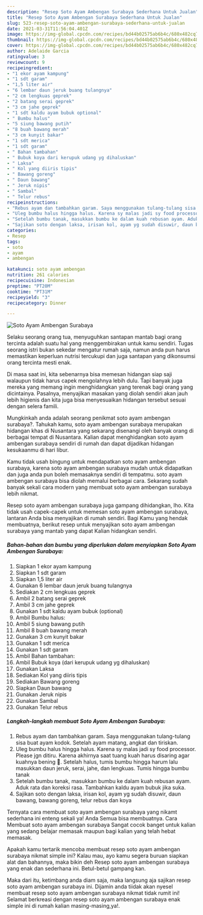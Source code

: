 ```yaml
---
description: "Resep Soto Ayam Ambengan Surabaya Sederhana Untuk Jualan"
title: "Resep Soto Ayam Ambengan Surabaya Sederhana Untuk Jualan"
slug: 523-resep-soto-ayam-ambengan-surabaya-sederhana-untuk-jualan
date: 2021-03-31T11:56:04.401Z
image: https://img-global.cpcdn.com/recipes/bd44b02575ab6b4c/680x482cq70/soto-ayam-ambengan-surabaya-foto-resep-utama.jpg
thumbnail: https://img-global.cpcdn.com/recipes/bd44b02575ab6b4c/680x482cq70/soto-ayam-ambengan-surabaya-foto-resep-utama.jpg
cover: https://img-global.cpcdn.com/recipes/bd44b02575ab6b4c/680x482cq70/soto-ayam-ambengan-surabaya-foto-resep-utama.jpg
author: Adelaide Garcia
ratingvalue: 3
reviewcount: 9
recipeingredient:
- "1 ekor ayam kampung"
- "1 sdt garam"
- "1,5 liter air"
- "6 lembar daun jeruk buang tulangnya"
- "2 cm lengkuas geprek"
- "2 batang serai geprek"
- "3 cm jahe geprek"
- "1 sdt kaldu ayam bubuk optional"
- " Bumbu halus"
- "5 siung bawang putih"
- "8 buah bawang merah"
- "3 cm kunyit bakar"
- "1 sdt merica"
- "1 sdt garam"
- " Bahan tambahan"
- " Bubuk koya dari kerupuk udang yg dihaluskan"
- " Laksa"
- " Kol yang diiris tipis"
- " Bawang goreng"
- " Daun bawang"
- " Jeruk nipis"
- " Sambal"
- " Telur rebus"
recipeinstructions:
- "Rebus ayam dan tambahkan garam. Saya menggunakan tulang-tulang sisa buat ayam kodok. Setelah ayam matang, angkat dan tiriskan."
- "Uleg bumbu halus hingga halus. Karena sy malas jadi sy food processor. Please jgn ditiru. Karena akhirnya saat tuang kuah harus disaring agar kuahnya bening 🤣. Setelah halus, tumis bumbu hingga harum lalu masukkan daun jeruk, serai, jahe, dan lengkuas. Tumis hingga bumbu tanak"
- "Setelah bumbu tanak, masukkan bumbu ke dalam kuah rebusan ayam. Aduk rata dan koreksi rasa. Tambahkan kaldu ayam bubuk jika suka."
- "Sajikan soto dengan laksa, irisan kol, ayam yg sudah disuwir, daun bawang, bawang goreng, telur rebus dan koya"
categories:
- Resep
tags:
- soto
- ayam
- ambengan

katakunci: soto ayam ambengan 
nutrition: 261 calories
recipecuisine: Indonesian
preptime: "PT20M"
cooktime: "PT31M"
recipeyield: "3"
recipecategory: Dinner

---
```



![Soto Ayam Ambengan Surabaya](https://img-global.cpcdn.com/recipes/bd44b02575ab6b4c/680x482cq70/soto-ayam-ambengan-surabaya-foto-resep-utama.jpg)

Selaku seorang orang tua, menyuguhkan santapan mantab bagi orang tercinta adalah suatu hal yang menggembirakan untuk kamu sendiri. Tugas seorang istri bukan sekedar mengatur rumah saja, namun anda pun harus memastikan keperluan nutrisi tercukupi dan juga santapan yang dikonsumsi orang tercinta mesti enak.

Di masa  saat ini, kita sebenarnya bisa memesan hidangan siap saji walaupun tidak harus capek mengolahnya lebih dulu. Tapi banyak juga mereka yang memang ingin menghidangkan yang terenak bagi orang yang dicintainya. Pasalnya, menyajikan masakan yang diolah sendiri akan jauh lebih higienis dan kita juga bisa menyesuaikan hidangan tersebut sesuai dengan selera famili. 



Mungkinkah anda adalah seorang penikmat soto ayam ambengan surabaya?. Tahukah kamu, soto ayam ambengan surabaya merupakan hidangan khas di Nusantara yang sekarang disenangi oleh banyak orang di berbagai tempat di Nusantara. Kalian dapat menghidangkan soto ayam ambengan surabaya sendiri di rumah dan dapat dijadikan hidangan kesukaanmu di hari libur.

Kamu tidak usah bingung untuk mendapatkan soto ayam ambengan surabaya, karena soto ayam ambengan surabaya mudah untuk didapatkan dan juga anda pun boleh memasaknya sendiri di tempatmu. soto ayam ambengan surabaya bisa diolah memalui berbagai cara. Sekarang sudah banyak sekali cara modern yang membuat soto ayam ambengan surabaya lebih nikmat.

Resep soto ayam ambengan surabaya juga gampang dihidangkan, lho. Kita tidak usah capek-capek untuk memesan soto ayam ambengan surabaya, lantaran Anda bisa menyajikan di rumah sendiri. Bagi Kamu yang hendak membuatnya, berikut resep untuk menyajikan soto ayam ambengan surabaya yang mantab yang dapat Kalian hidangkan sendiri.

<!--inarticleads1-->

##### Bahan-bahan dan bumbu yang diperlukan dalam menyiapkan Soto Ayam Ambengan Surabaya:

1. Siapkan 1 ekor ayam kampung
1. Siapkan 1 sdt garam
1. Siapkan 1,5 liter air
1. Gunakan 6 lembar daun jeruk buang tulangnya
1. Sediakan 2 cm lengkuas geprek
1. Ambil 2 batang serai geprek
1. Ambil 3 cm jahe geprek
1. Gunakan 1 sdt kaldu ayam bubuk (optional)
1. Ambil  Bumbu halus:
1. Ambil 5 siung bawang putih
1. Ambil 8 buah bawang merah
1. Gunakan 3 cm kunyit bakar
1. Gunakan 1 sdt merica
1. Gunakan 1 sdt garam
1. Ambil  Bahan tambahan:
1. Ambil  Bubuk koya (dari kerupuk udang yg dihaluskan)
1. Gunakan  Laksa
1. Sediakan  Kol yang diiris tipis
1. Sediakan  Bawang goreng
1. Siapkan  Daun bawang
1. Gunakan  Jeruk nipis
1. Gunakan  Sambal
1. Gunakan  Telur rebus




<!--inarticleads2-->

##### Langkah-langkah membuat Soto Ayam Ambengan Surabaya:

1. Rebus ayam dan tambahkan garam. Saya menggunakan tulang-tulang sisa buat ayam kodok. Setelah ayam matang, angkat dan tiriskan.
1. Uleg bumbu halus hingga halus. Karena sy malas jadi sy food processor. Please jgn ditiru. Karena akhirnya saat tuang kuah harus disaring agar kuahnya bening 🤣. Setelah halus, tumis bumbu hingga harum lalu masukkan daun jeruk, serai, jahe, dan lengkuas. Tumis hingga bumbu tanak
1. Setelah bumbu tanak, masukkan bumbu ke dalam kuah rebusan ayam. Aduk rata dan koreksi rasa. Tambahkan kaldu ayam bubuk jika suka.
1. Sajikan soto dengan laksa, irisan kol, ayam yg sudah disuwir, daun bawang, bawang goreng, telur rebus dan koya




Ternyata cara membuat soto ayam ambengan surabaya yang nikamt sederhana ini enteng sekali ya! Anda Semua bisa membuatnya. Cara Membuat soto ayam ambengan surabaya Sangat cocok banget untuk kalian yang sedang belajar memasak maupun bagi kalian yang telah hebat memasak.

Apakah kamu tertarik mencoba membuat resep soto ayam ambengan surabaya nikmat simple ini? Kalau mau, ayo kamu segera buruan siapkan alat dan bahannya, maka bikin deh Resep soto ayam ambengan surabaya yang enak dan sederhana ini. Betul-betul gampang kan. 

Maka dari itu, ketimbang anda diam saja, maka langsung aja sajikan resep soto ayam ambengan surabaya ini. Dijamin anda tiidak akan nyesel membuat resep soto ayam ambengan surabaya nikmat tidak rumit ini! Selamat berkreasi dengan resep soto ayam ambengan surabaya enak simple ini di rumah kalian masing-masing,ya!.

